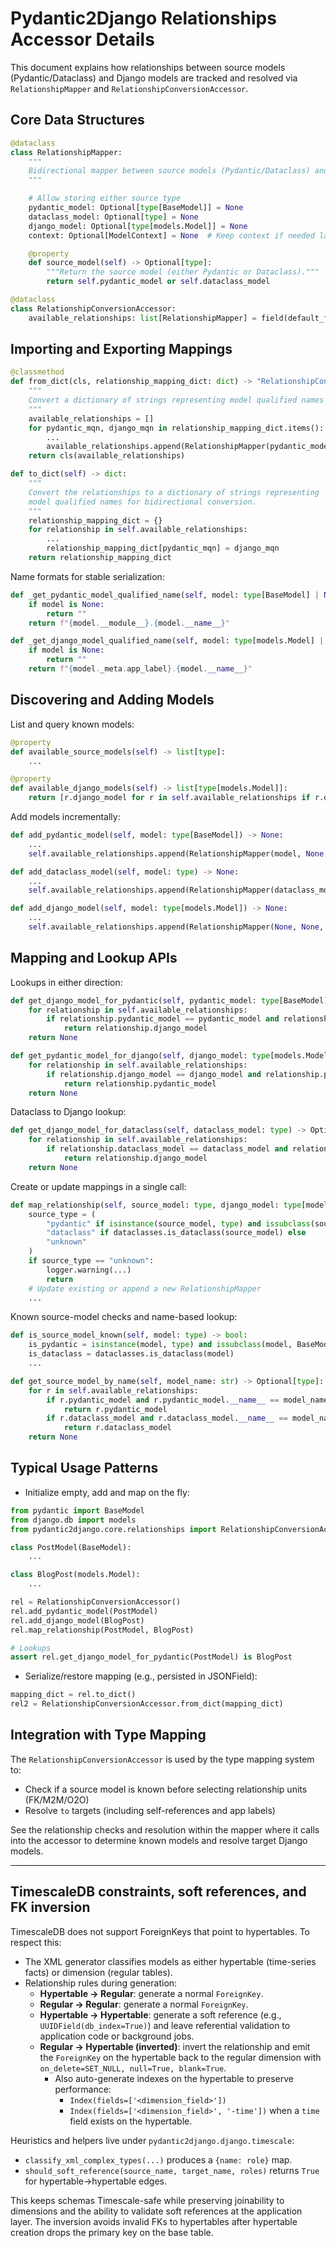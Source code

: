 # Pydantic2Django Relationships Accessor Details

This document explains how relationships between source models (Pydantic/Dataclass) and Django models are tracked and resolved via `RelationshipMapper` and `RelationshipConversionAccessor`.

## Core Data Structures

```15:31:src/pydantic2django/core/relationships.py
@dataclass
class RelationshipMapper:
    """
    Bidirectional mapper between source models (Pydantic/Dataclass) and Django models.
    """

    # Allow storing either source type
    pydantic_model: Optional[type[BaseModel]] = None
    dataclass_model: Optional[type] = None
    django_model: Optional[type[models.Model]] = None
    context: Optional[ModelContext] = None  # Keep context if needed later

    @property
    def source_model(self) -> Optional[type]:
        """Return the source model (either Pydantic or Dataclass)."""
        return self.pydantic_model or self.dataclass_model
```

```37:41:src/pydantic2django/core/relationships.py
@dataclass
class RelationshipConversionAccessor:
    available_relationships: list[RelationshipMapper] = field(default_factory=list)
```

## Importing and Exporting Mappings

```42:73:src/pydantic2django/core/relationships.py
@classmethod
def from_dict(cls, relationship_mapping_dict: dict) -> "RelationshipConversionAccessor":
    """
    Convert a dictionary of strings representing model qualified names to a RelationshipConversionAccessor
    """
    available_relationships = []
    for pydantic_mqn, django_mqn in relationship_mapping_dict.items():
        ...
        available_relationships.append(RelationshipMapper(pydantic_model, django_model, context=None))
    return cls(available_relationships)
```

```74:92:src/pydantic2django/core/relationships.py
def to_dict(self) -> dict:
    """
    Convert the relationships to a dictionary of strings representing
    model qualified names for bidirectional conversion.
    """
    relationship_mapping_dict = {}
    for relationship in self.available_relationships:
        ...
        relationship_mapping_dict[pydantic_mqn] = django_mqn
    return relationship_mapping_dict
```

Name formats for stable serialization:

```93:104:src/pydantic2django/core/relationships.py
def _get_pydantic_model_qualified_name(self, model: type[BaseModel] | None) -> str:
    if model is None:
        return ""
    return f"{model.__module__}.{model.__name__}"

def _get_django_model_qualified_name(self, model: type[models.Model] | None) -> str:
    if model is None:
        return ""
    return f"{model._meta.app_label}.{model.__name__}"
```

## Discovering and Adding Models

List and query known models:

```105:120:src/pydantic2django/core/relationships.py
@property
def available_source_models(self) -> list[type]:
    ...

@property
def available_django_models(self) -> list[type[models.Model]]:
    return [r.django_model for r in self.available_relationships if r.django_model is not None]
```

Add models incrementally:

```121:129:src/pydantic2django/core/relationships.py
def add_pydantic_model(self, model: type[BaseModel]) -> None:
    ...
    self.available_relationships.append(RelationshipMapper(model, None, context=None))
```

```130:140:src/pydantic2django/core/relationships.py
def add_dataclass_model(self, model: type) -> None:
    ...
    self.available_relationships.append(RelationshipMapper(dataclass_model=model))
```

```141:149:src/pydantic2django/core/relationships.py
def add_django_model(self, model: type[models.Model]) -> None:
    ...
    self.available_relationships.append(RelationshipMapper(None, None, model, context=None))
```

## Mapping and Lookup APIs

Lookups in either direction:

```150:170:src/pydantic2django/core/relationships.py
def get_django_model_for_pydantic(self, pydantic_model: type[BaseModel]) -> Optional[type[models.Model]]:
    for relationship in self.available_relationships:
        if relationship.pydantic_model == pydantic_model and relationship.django_model is not None:
            return relationship.django_model
    return None

def get_pydantic_model_for_django(self, django_model: type[models.Model]) -> Optional[type[BaseModel]]:
    for relationship in self.available_relationships:
        if relationship.django_model == django_model and relationship.pydantic_model is not None:
            return relationship.pydantic_model
    return None
```

Dataclass to Django lookup:

```172:181:src/pydantic2django/core/relationships.py
def get_django_model_for_dataclass(self, dataclass_model: type) -> Optional[type[models.Model]]:
    for relationship in self.available_relationships:
        if relationship.dataclass_model == dataclass_model and relationship.django_model is not None:
            return relationship.django_model
    return None
```

Create or update mappings in a single call:

```183:241:src/pydantic2django/core/relationships.py
def map_relationship(self, source_model: type, django_model: type[models.Model]) -> None:
    source_type = (
        "pydantic" if isinstance(source_model, type) and issubclass(source_model, BaseModel) else
        "dataclass" if dataclasses.is_dataclass(source_model) else
        "unknown"
    )
    if source_type == "unknown":
        logger.warning(...)
        return
    # Update existing or append a new RelationshipMapper
    ...
```

Known source-model checks and name-based lookup:

```242:253:src/pydantic2django/core/relationships.py
def is_source_model_known(self, model: type) -> bool:
    is_pydantic = isinstance(model, type) and issubclass(model, BaseModel)
    is_dataclass = dataclasses.is_dataclass(model)
    ...
```

```254:263:src/pydantic2django/core/relationships.py
def get_source_model_by_name(self, model_name: str) -> Optional[type]:
    for r in self.available_relationships:
        if r.pydantic_model and r.pydantic_model.__name__ == model_name:
            return r.pydantic_model
        if r.dataclass_model and r.dataclass_model.__name__ == model_name:
            return r.dataclass_model
    return None
```

## Typical Usage Patterns

- Initialize empty, add and map on the fly:

```python
from pydantic import BaseModel
from django.db import models
from pydantic2django.core.relationships import RelationshipConversionAccessor

class PostModel(BaseModel):
    ...

class BlogPost(models.Model):
    ...

rel = RelationshipConversionAccessor()
rel.add_pydantic_model(PostModel)
rel.add_django_model(BlogPost)
rel.map_relationship(PostModel, BlogPost)

# Lookups
assert rel.get_django_model_for_pydantic(PostModel) is BlogPost
```

- Serialize/restore mapping (e.g., persisted in JSONField):

```python
mapping_dict = rel.to_dict()
rel2 = RelationshipConversionAccessor.from_dict(mapping_dict)
```

## Integration with Type Mapping

The `RelationshipConversionAccessor` is used by the type mapping system to:
- Check if a source model is known before selecting relationship units (FK/M2M/O2O)
- Resolve `to` targets (including self-references and app labels)

See the relationship checks and resolution within the mapper where it calls into the accessor to determine known models and resolve target Django models.

---

## TimescaleDB constraints, soft references, and FK inversion

TimescaleDB does not support ForeignKeys that point to hypertables. To respect this:

- The XML generator classifies models as either hypertable (time-series facts) or dimension (regular tables).
- Relationship rules during generation:
  - **Hypertable → Regular**: generate a normal `ForeignKey`.
  - **Regular → Regular**: generate a normal `ForeignKey`.
  - **Hypertable → Hypertable**: generate a soft reference (e.g., `UUIDField(db_index=True)`) and leave referential validation to application code or background jobs.
  - **Regular → Hypertable (inverted)**: invert the relationship and emit the `ForeignKey` on the hypertable back to the regular dimension with `on_delete=SET_NULL, null=True, blank=True`.
    - Also auto-generate indexes on the hypertable to preserve performance:
      - `Index(fields=['<dimension_field>'])`
      - `Index(fields=['<dimension_field>', '-time'])` when a `time` field exists on the hypertable.

Heuristics and helpers live under `pydantic2django.django.timescale`:

- `classify_xml_complex_types(...)` produces a `{name: role}` map.
- `should_soft_reference(source_name, target_name, roles)` returns `True` for hypertable→hypertable edges.

This keeps schemas Timescale-safe while preserving joinability to dimensions and the ability to validate soft references at the application layer. The inversion avoids invalid FKs to hypertables after hypertable creation drops the primary key on the base table.
